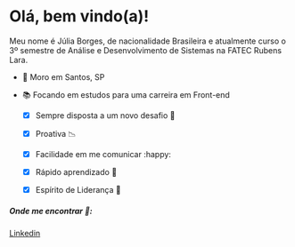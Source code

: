 # Olá, bem vindo(a)!

   Meu nome é Júlia Borges, de nacionalidade Brasileira e atualmente curso o 3º      semestre de Análise e Desenvolvimento de Sistemas na FATEC Rubens Lara.



*  :round_pushpin:  Moro em Santos, SP

* :books: Focando em estudos para uma carreira em Front-end

  

  - [x] Sempre disposta a um novo desafio :punch:
  - [x] Proativa :chart_with_downwards_trend:
  - [x] Facilidade em me comunicar :happy: 
  - [x] Rápido aprendizado :book:
  - [x] Espírito de Liderança :busts_in_silhouette: 

  

##### Onde me encontrar :eyes::

<a href="https://www.linkedin.com/in/juliaborges5/" target="_blank">Linkedin</a>













